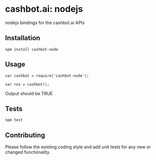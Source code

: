cashbot.ai: nodejs
=========

nodejs bindings for the cashbot.ai APIs

## Installation

  `npm install cashbot-node`

## Usage

    var cashbot = require('cashbot-node');

    var res = cashbot();
  
  
  Output should be TRUE


## Tests

  `npm test`

## Contributing

Please follow the existing coding style and add unit tests for any new or changed functionality. 
